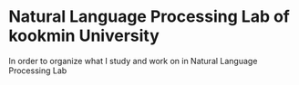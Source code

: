 # Natural Language Processing Lab of kookmin University

In order to organize what I study and work on in Natural Language Processing Lab
